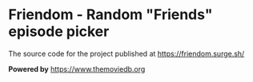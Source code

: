 # Friendom - Random "Friends" episode picker
The source code for the project published at https://friendom.surge.sh/

**Powered by** https://www.themoviedb.org
